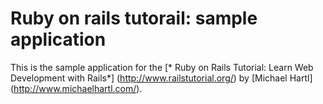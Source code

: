 # Ruby on rails tutorail: sample application

This is the sample application for the [* Ruby on Rails Tutorial: Learn Web Development with Rails*] (http://www.railstutorial.org/)
by [Michael Hartl] (http://www.michaelhartl.com/).
